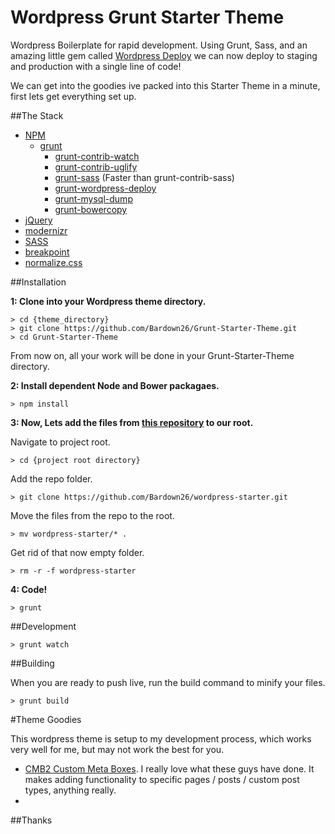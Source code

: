 Wordpress Grunt Starter Theme
=============================

Wordpress Boilerplate for rapid development. Using Grunt, Sass, and an amazing little gem called [Wordpress Deploy](https://www.npmjs.com/package/grunt-wordpress-deploy) we can now deploy to staging and production with a single line of code!

We can get into the goodies ive packed into this Starter Theme in a minute, first lets get everything set up.

##The Stack

* [NPM](https://npmjs.org/)
  * [grunt](http://gruntjs.com/)
    * [grunt-contrib-watch](https://github.com/gruntjs/grunt-contrib-watch)
    * [grunt-contrib-uglify](https://github.com/gruntjs/grunt-contrib-uglify)
    * [grunt-sass](https://www.npmjs.com/package/grunt-sass) (Faster than grunt-contrib-sass)
    * [grunt-wordpress-deploy](https://www.npmjs.com/package/grunt-wordpress-deploy)
    * [grunt-mysql-dump](https://www.npmjs.com/package/grunt-mysql-dump)
    * [grunt-bowercopy](https://www.npmjs.com/package/grunt-bowercopy)
* [jQuery](http://jquery.com/)
* [modernizr](http://modernizr.com/)
* [SASS](http://sass-lang.com/)
* [breakpoint](http://breakpoint-sass.com/)
* [normalize.css](http://necolas.github.com/normalize.css/)

<!-- create new folder whereever you store your websites, and then 
    git clone https://github.com/Bardown26/WordPress.git
 -->

##Installation 

**1: Clone into your Wordpress theme directory.**

```Shell
> cd {theme_directory}
> git clone https://github.com/Bardown26/Grunt-Starter-Theme.git
> cd Grunt-Starter-Theme
```
From now on, all your work will be done in your Grunt-Starter-Theme directory.

**2: Install dependent Node and Bower packagaes.**

```Shell
> npm install
```

**3: Now, Lets add the files from [this repository](https://github.com/Bardown26/wordpress-starter.git) to our root.**

Navigate to project root.
```Shell
> cd {project root directory}
```

Add the repo folder.
```Shell
> git clone https://github.com/Bardown26/wordpress-starter.git
```

Move the files from the repo to the root.
```Shell
> mv wordpress-starter/* .
```

Get rid of that now empty folder.
```Shell
> rm -r -f wordpress-starter
```

**4: Code!**

```Shell
> grunt
```

##Development

```Shell
> grunt watch
```

##Building

When you are ready to push live, run the build command to minify your files.

```Shell
> grunt build
```

#Theme Goodies

This wordpress theme is setup to my development process, which works very well for me, but may not work the best for you.
* [CMB2 Custom Meta Boxes](https://github.com/WebDevStudios/CMB2). I really love what these guys have done. It makes adding functionality to specific pages / posts / custom post types, anything really. 
* 

##Thanks
